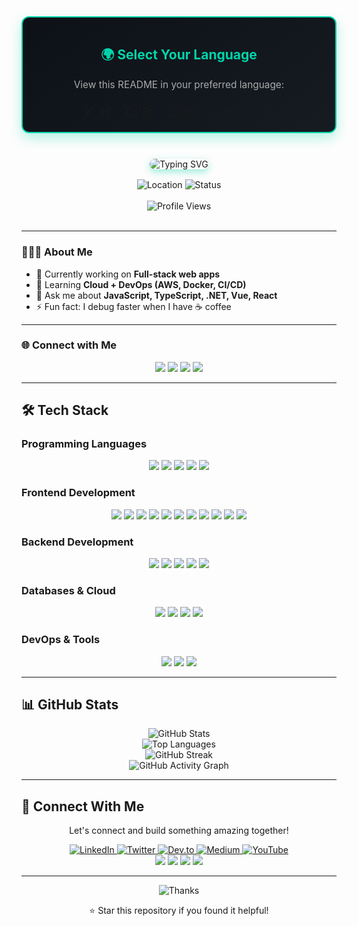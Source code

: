 <div align="center" style="margin-bottom: 24px; border: 2px solid #00D4AA; border-radius: 12px; padding: 16px; background: linear-gradient(145deg, #0D1117, #161B22); box-shadow: 0 8px 20px rgba(0,212,170,0.3);">
  <h2 style="color:#00D4AA;">🌍 Select Your Language</h2>
  <p style="font-size: 1.1em; color: #AAAAAA;">View this README in your preferred language:</p>
  <div style="display: flex; justify-content: center; gap: 16px; flex-wrap: wrap; margin-top: 12px;">
    <a href="README.kh.md" title="ខេមរភាសា" style="text-decoration: none; font-size: 2em;">🇰🇭</a>
    <a href="README.md" title="English" style="text-decoration: none; font-size: 2em;">🇬🇧</a>
    <a href="README.zh.md" title="中文" style="text-decoration: none; font-size: 2em;">🇨🇳</a>
    <a href="README.ja.md" title="日本語" style="text-decoration: none; font-size: 2em;">🇯🇵</a>
    <a href="README.fr.md" title="Français" style="text-decoration: none; font-size: 2em;">🇫🇷</a>
  </div>
</div>

<br>

<div align="center">
  <img src="https://readme-typing-svg.herokuapp.com?font=Fira+Code&weight=500&size=28&pause=1000&color=00D4AA&center=true&vCenter=true&width=650&height=50&lines=Hi+%F0%9F%91%8B%2C+I'm+Seanghor;Software+Engineer+from+Cambodia;Seeking+Remote+Opportunities" alt="Typing SVG" style="border-radius: 12px; box-shadow: 0 4px 12px rgba(0,212,170,0.4);" />
</div>

<div align="center" style="margin-top: 16px;">
  <img src="https://img.shields.io/badge/Location-Cambodia-00D4AA?style=for-the-badge&logo=location&logoColor=white" alt="Location" />
  <img src="https://img.shields.io/badge/Status-Open%20to%20Work-00D4AA?style=for-the-badge&logo=linkedin&logoColor=white" alt="Status" />
</div>

<br>

<div align="center">
  <img src="https://komarev.com/ghpvc/?username=seanghor&label=Profile%20views&color=00D4AA&style=for-the-badge" alt="Profile Views" />
</div>

<br>

---

### 👨🏻‍💻 About Me
- 🔭 Currently working on **Full-stack web apps**  
- 🌱 Learning **Cloud + DevOps (AWS, Docker, CI/CD)**  
- 💬 Ask me about **JavaScript, TypeScript, .NET, Vue, React**  
- ⚡ Fun fact: I debug faster when I have ☕ coffee  

---

### 🌐 Connect with Me
<p align="center">
  <a href="https://fb.com/seanghor hai" target="_blank"><img src="https://img.shields.io/badge/Facebook-1877F2?style=for-the-badge&logo=facebook&logoColor=white" /></a>
  <a href="https://instagram.com/hshor_14" target="_blank"><img src="https://img.shields.io/badge/Instagram-E4405F?style=for-the-badge&logo=instagram&logoColor=white" /></a>
  <a href="https://t.me/h_seanghor" target="_blank"><img src="https://img.shields.io/badge/Telegram-26A5E4?style=for-the-badge&logo=telegram&logoColor=white" /></a>
  <a href="https://www.linkedin.com/in/seanghor-hai-376703299" target="_blank"><img src="https://img.shields.io/badge/LinkedIn-0A66C2?style=for-the-badge&logo=linkedin&logoColor=white" /></a>
</p>

---

## 🛠️ Tech Stack

### Programming Languages
<div align="center">
  <img src="https://img.shields.io/badge/JavaScript-000000?style=for-the-badge&logo=javascript&logoColor=white" />
  <img src="https://img.shields.io/badge/TypeScript-000000?style=for-the-badge&logo=typescript&logoColor=white" />
  <img src="https://img.shields.io/badge/C%23-000000?style=for-the-badge&logo=c-sharp&logoColor=white" />
  <img src="https://img.shields.io/badge/Python-000000?style=for-the-badge&logo=python&logoColor=white" />
  <img src="https://img.shields.io/badge/Go-000000?style=for-the-badge&logo=go&logoColor=white" />
</div>

### Frontend Development
<div align="center">
  <img src="https://img.shields.io/badge/HTML5-000000?style=for-the-badge&logo=html5&logoColor=white" />
  <img src="https://img.shields.io/badge/CSS3-000000?style=for-the-badge&logo=css3&logoColor=white" />
  <img src="https://img.shields.io/badge/JavaScript-000000?style=for-the-badge&logo=javascript&logoColor=white" />
  <img src="https://img.shields.io/badge/TypeScript-000000?style=for-the-badge&logo=typescript&logoColor=white" />
  <img src="https://img.shields.io/badge/React-000000?style=for-the-badge&logo=react&logoColor=white" />
  <img src="https://img.shields.io/badge/Vue.js-000000?style=for-the-badge&logo=vue.js&logoColor=white" />
  <img src="https://img.shields.io/badge/Vuex-000000?style=for-the-badge&logo=vuex&logoColor=white" />
  <img src="https://img.shields.io/badge/Pinia-000000?style=for-the-badge&logo=pinia&logoColor=white" />
  <img src="https://img.shields.io/badge/Tailwind_CSS-000000?style=for-the-badge&logo=tailwind-css&logoColor=white" />
  <img src="https://img.shields.io/badge/Ant%20Design%20Vue-000000?style=for-the-badge&logo=antdesign&logoColor=white" />
  <img src="https://img.shields.io/badge/Element%20Plus-000000?style=for-the-badge&logo=element&logoColor=white" />
</div>

### Backend Development
<div align="center">
  <img src="https://img.shields.io/badge/Node.js-000000?style=for-the-badge&logo=node.js&logoColor=white" />
  <img src="https://img.shields.io/badge/Express.js-000000?style=for-the-badge&logo=express&logoColor=white" />
  <img src="https://img.shields.io/badge/NestJS-000000?style=for-the-badge&logo=nestjs&logoColor=white" />
  <img src="https://img.shields.io/badge/ASP.NET-000000?style=for-the-badge&logo=dotnet&logoColor=white" />
  <img src="https://img.shields.io/badge/Go-000000?style=for-the-badge&logo=go&logoColor=white" />
</div>

### Databases & Cloud
<div align="center">
  <img src="https://img.shields.io/badge/MySQL-000000?style=for-the-badge&logo=mysql&logoColor=white" />
  <img src="https://img.shields.io/badge/PostgreSQL-000000?style=for-the-badge&logo=postgresql&logoColor=white" />
  <img src="https://img.shields.io/badge/MongoDB-000000?style=for-the-badge&logo=mongodb&logoColor=white" />
  <img src="https://img.shields.io/badge/AWS-000000?style=for-the-badge&logo=amazonaws&logoColor=white" />
</div>

### DevOps & Tools
<div align="center">
  <img src="https://img.shields.io/badge/Docker-000000?style=for-the-badge&logo=docker&logoColor=white" />
  <img src="https://img.shields.io/badge/Git-000000?style=for-the-badge&logo=git&logoColor=white" />
  <img src="https://img.shields.io/badge/Jenkins-000000?style=for-the-badge&logo=jenkins&logoColor=white" />
</div>

---

## 📊 GitHub Stats
<div align="center">
  <img src="https://github-readme-stats.vercel.app/api?username=seanghor&show_icons=true&theme=tokyonight&hide_border=true&bg_color=0D1117&title_color=00D4AA&icon_color=00D4AA&text_color=FFFFFF" alt="GitHub Stats" />
</div>

<div align="center">
  <img src="https://github-readme-stats.vercel.app/api/top-langs/?username=seanghor&layout=compact&theme=tokyonight&hide_border=true&bg_color=0D1117&title_color=00D4AA&text_color=FFFFFF" alt="Top Languages" />
</div>

<div align="center">
  <img src="https://github-readme-streak-stats.herokuapp.com/?user=seanghor&theme=tokyonight&hide_border=true&background=0D1117&stroke=00D4AA&ring=00D4AA&fire=00D4AA&currStreakNum=FFFFFF&currStreakLabel=00D4AA&sideNums=FFFFFF&sideLabels=00D4AA&dates=FFFFFF" alt="GitHub Streak" />
</div>

<div align="center">
  <img src="https://github-readme-activity-graph.vercel.app/graph?username=seanghor&theme=react-dark&hide_border=true&bg_color=0D1117&color=00D4AA&line=00D4AA&point=00D4AA&area=true&hide_title=true" alt="GitHub Activity Graph" />
</div>

---

## 🤝 Connect With Me

<div align="center">
  <p>Let's connect and build something amazing together!</p>
  
  <a href="https://linkedin.com/in/saty-san" target="_blank">
    <img src="https://img.shields.io/badge/LinkedIn-0077B5?style=for-the-badge&logo=linkedin&logoColor=white" alt="LinkedIn" />
  </a>
  <a href="https://twitter.com/unmengtong" target="_blank">
    <img src="https://img.shields.io/badge/Twitter-1DA1F2?style=for-the-badge&logo=twitter&logoColor=white" alt="Twitter" />
  </a>
  <a href="https://dev.to/mengtongun" target="_blank">
    <img src="https://img.shields.io/badge/dev.to-0A0A0A?style=for-the-badge&logo=dev.to&logoColor=white" alt="Dev.to" />
  </a>
  <a href="https://medium.com/@unmengtong" target="_blank">
    <img src="https://img.shields.io/badge/Medium-12100E?style=for-the-badge&logo=medium&logoColor=white" alt="Medium" />
  </a>
  <a href="https://www.youtube.com/channel/UCKhP-dMJaYizGvHB6gd1L-Q" target="_blank">
    <img src="https://img.shields.io/badge/YouTube-FF0000?style=for-the-badge&logo=youtube&logoColor=white" alt="YouTube" />
  </a>
</div>

<div align="center">
  <a href="https://fb.com/seanghor hai" target="_blank"><img src="https://img.shields.io/badge/Facebook-1877F2?style=for-the-badge&logo=facebook&logoColor=white" /></a>
  <a href="https://instagram.com/hshor_14" target="_blank"><img src="https://img.shields.io/badge/Instagram-E4405F?style=for-the-badge&logo=instagram&logoColor=white" /></a>
  <a href="https://t.me/h_seanghor" target="_blank"><img src="https://img.shields.io/badge/Telegram-26A5E4?style=for-the-badge&logo=telegram&logoColor=white" /></a>
  <a href="https://www.linkedin.com/in/seanghor-hai-376703299" target="_blank"><img src="https://img.shields.io/badge/LinkedIn-0A66C2?style=for-the-badge&logo=linkedin&logoColor=white" /></a>
</div>

---

<div align="center">
  <img src="https://img.shields.io/badge/Thanks%20for%20visiting!-00D4AA?style=for-the-badge&logo=github&logoColor=white" alt="Thanks" />
  
  <p>⭐ Star this repository if you found it helpful!</p>
</div>

